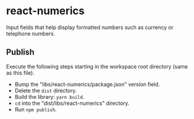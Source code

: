 # react-numerics

Input fields that help display formatted numbers such as currency or telephone numbers.

## Publish

Execute the following steps starting in the workspace root directory (same as this file).

- Bump the "libs/react-numerics/package.json" version field.
- Delete the `dist` directory.
- Build the library: `yarn build`.
- `cd` into the "dist/libs/react-numerics" directory.
- Run `npm publish`.
